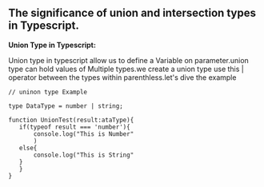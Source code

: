 ## The significance of union and intersection types in Typescript.

 **Union Type in Typescript:**

 Union type in typescript allow us to define a Variable on parameter.union type can hold values of Multiple types.we create a union type use this  | operator between the types within parenthless.let's dive the example

 ```
 // uninon type Example

 type DataType = number | string;

 function UnionTest(result:ataType){
    if(typeof result === 'number'){
        console.log("This is Number"
        )
    else{
        console.log("This is String"
    }
    }
 }

 ```
